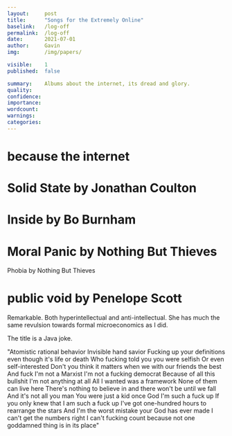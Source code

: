 ```yaml
---
layout:     post
title:      "Songs for the Extremely Online"
baselink:   /log-off
permalink:  /log-off
date:       2021-07-01
author:     Gavin   
img:        /img/papers/

visible:    1
published:  false

summary:    Albums about the internet, its dread and glory.
quality:    
confidence: 
importance: 
wordcount:  
warnings: 	
categories: 
---
```


# because the internet

# Solid State by Jonathan Coulton

# Inside by Bo Burnham

# Moral Panic by Nothing But Thieves 

Phobia by Nothing But Thieves

# public void by Penelope Scott

Remarkable. Both hyperintellectual and anti-intellectual. She has much the same revulsion towards formal microeconomics as I did.

The title is a Java joke.

"Atomistic rational behavior
Invisible hand savior
Fucking up your definitions even though it's life or death
Who fucking told you you were selfish
Or even self-interested
Don't you think it matters when we with our friends the best
And fuck I'm not a Marxist
I'm not a fucking democrat
Because of all this bullshit I'm not anything at all
All I wanted was a framework
None of them can live here
There's nothing to believe in and there won't be until we fall
And it's not all you man
You were just a kid once
God I'm such a fuck up
If you only knew that I am such a fuck up
I've got one-hundred hours to rearrange the stars
And I'm the worst mistake your God has ever made
I can't get the numbers right
I can't fucking count because not one goddamned thing is in its place"